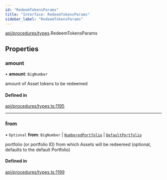 ```yaml
---
id: "RedeemTokensParams"
title: "Interface: RedeemTokensParams"
sidebar_label: "RedeemTokensParams"
---
```


[api/procedures/types](../../../../../modules/API/Procedures/Types/Types.md).RedeemTokensParams

## Properties

### amount

• **amount**: `BigNumber`

amount of Asset tokens to be redeemed

#### Defined in

[api/procedures/types.ts:1195](https://github.com/PolymeshAssociation/polymesh-sdk/blob/b55e63737/src/api/procedures/types.ts#L1195)

___

### from

• `Optional` **from**: `BigNumber` \| [`NumberedPortfolio`](../../../../../classes/API/Entities/NumberedPortfolio/NumberedPortfolio.md) \| [`DefaultPortfolio`](../../../../../classes/API/Entities/DefaultPortfolio/DefaultPortfolio.md)

portfolio (or portfolio ID) from which Assets will be redeemed (optional, defaults to the default Portfolio)

#### Defined in

[api/procedures/types.ts:1199](https://github.com/PolymeshAssociation/polymesh-sdk/blob/b55e63737/src/api/procedures/types.ts#L1199)
